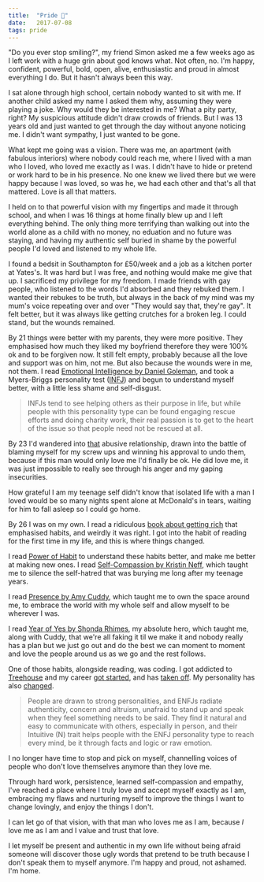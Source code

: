 ```yaml
---
title:  "Pride 🌈"
date:   2017-07-08
tags: pride
---
```


"Do you ever stop smiling?", my friend Simon asked me a few weeks ago as I left work with a huge grin about god knows what. Not often, no. I'm happy, confident, powerful, bold, open, alive, enthusiastic and proud in almost everything I do. But it hasn't always been this way.

I sat alone through high school, certain nobody wanted to sit with me. If another child asked my name I asked them why, assuming they were playing a joke. Why would they be interested in me? What a pity party, right? My suspicious attitude didn't draw crowds of friends. But I was 13 years old and just wanted to get through the day without anyone noticing me. I didn't want sympathy, I just wanted to be gone.

What kept me going was a vision. There was me, an apartment (with fabulous interiors) where nobody could reach me, where I lived with a man who I loved, who loved me exactly as I was. I didn't have to hide or pretend or work hard to be in his presence. No one knew we lived there but we were happy because I was loved, so was he, we had each other and that's all that mattered. Love is all that matters.

I held on to that powerful vision with my fingertips and made it through school, and when I was 16 things at home finally blew up and I left everything behind. The only thing more terrifying than walking out into the world alone as a child with no money, no eduation and no future was staying, and having my authentic self buried in shame by the powerful people I'd loved and listened to my whole life.

I found a bedsit in Southampton for £50/week and a job as a kitchen porter at Yates's. It was hard but I was free, and nothing would make me give that up. I sacrificed my privilege for my freedom. I made friends with gay people, who listened to the words I'd absorbed and they rebuked them. I wanted their rebukes to be truth, but always in the back of my mind was my mum's voice repeating over and over "They would say that, they're gay". It felt better, but it was always like getting crutches for a broken leg. I could stand, but the wounds remained.

By 21 things were better with my parents, they were more positive. They emphasised how much they liked my boyfriend therefore they were 100% ok and to be forgiven now. It still felt empty, probably because all the love and support was on him, not me. But also because the wounds were in me, not them. I read [Emotional Intelligence by Daniel Goleman](http://amzn.to/2tXoFvH), and took a Myers-Briggs personality test ([INFJ](https://www.16personalities.com/infj-personality)) and begun to understand myself better, with a little less shame and self-disgust.

>INFJs tend to see helping others as their purpose in life, but while people with this personality type can be found engaging rescue efforts and doing charity work, their real passion is to get to the heart of the issue so that people need not be rescued at all.

By 23 I'd wandered into [that](http://stevebrewer.uk/its-not-just-about-rights-lgbt-people-still-need-you) abusive relationship, drawn into the battle of blaming myself for my screw ups and winning his approval to undo them, because if this man would only love me I'd finally be ok. He did love me, it was just impossible to really see through his anger and my gaping insecurities.

How grateful I am my teenage self didn't know that isolated life with a man I loved would be so many nights spent alone at McDonald's in tears, waiting for him to fall asleep so I could go home.

By 26 I was on my own. I read a ridiculous [book about getting rich](http://amzn.to/2tTwd37) that emphasised habits, and weirdly it was right. I got into the habit of reading for the first time in my life, and this is where things changed.

I read [Power of Habit](http://amzn.to/2sY1SMp) to understand these habits better, and make me better at making new ones. I read [Self-Compassion by Kristin Neff](http://amzn.to/2tWYl54), which taught me to silence the self-hatred that was burying me long after my teenage years.

I read [Presence by Amy Cuddy](http://amzn.to/2tTtc2O), which taught me to own the space around me, to embrace the world with my whole self and allow myself to be wherever I was.

I read [Year of Yes by Shonda Rhimes](http://amzn.to/2tX2c1U), my absolute hero, which taught me, along with Cuddy, that we're all faking it til we make it and nobody really has a plan but we just go out and do the best we can moment to moment and love the people around us as we go and the rest follows.

One of those habits, alongside reading, was coding. I got addicted to [Treehouse](http://blog.teamtreehouse.com/from-teaching-assistant-to-front-end-developer-an-interview-with-techdegree-student-steve-brewer) and my career [got started](http://stevebrewer.uk/to-futurelearn-and-beyond), and has [taken off](http://stevebrewer.uk/getting-settled-at-futurelearn). My personality has also [changed](https://www.16personalities.com/enfj-personality).

>People are drawn to strong personalities, and ENFJs radiate authenticity, concern and altruism, unafraid to stand up and speak when they feel something needs to be said. They find it natural and easy to communicate with others, especially in person, and their Intuitive (N) trait helps people with the ENFJ personality type to reach every mind, be it through facts and logic or raw emotion.

I no longer have time to stop and pick on myself, channelling voices of people who don't love themselves anymore than they love me.

Through hard work, persistence, learned self-compassion and empathy, I've reached a place where I truly love and accept myself exactly as I am, embracing my flaws and nurturing myself to improve the things I want to change lovingly, and enjoy the things I don't.

I can let go of that vision, with that man who loves me as I am, because _I_ love me as I am and I value and trust that love.

I let myself be present and authentic in my own life without being afraid someone will discover those ugly words that pretend to be truth because I don't speak them to myself anymore. I'm happy and proud, not ashamed. I'm home.
